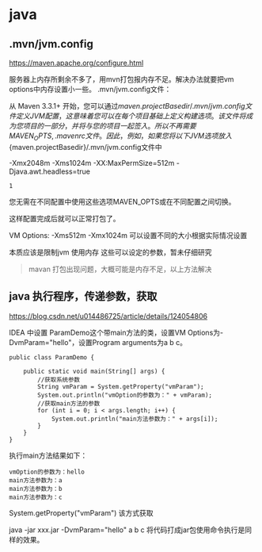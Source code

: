 # java

## .mvn/jvm.config

https://maven.apache.org/configure.html

服务器上内存所剩余不多了，用mvn打包报内存不足。解决办法就要把vm options中内存设置小一些。
.mvn/jvm.config文件：

从 Maven 3.3.1+ 开始，您可以通过${maven.projectBasedir}/.mvn/jvm.config文件定义 JVM 配置，这意味着您可以在每个项目基础上定义构建选项。该文件将成为您项目的一部分，并将与您的项目一起签入。所以不再需要MAVEN_OPTS,.mavenrc文件。因此，例如，如果您将以下 JVM 选项放入${maven.projectBasedir}/.mvn/jvm.config文件中

  -Xmx2048m -Xms1024m -XX:MaxPermSize=512m -Djava.awt.headless=true

    1

您无需在不同配置中使用这些选项MAVEN_OPTS或在不同配置之间切换。

这样配置完成后就可以正常打包了。

VM Options: -Xms512m -Xmx1024m 可以设置不同的大小根据实际情况设置

本质应该是限制jvm 使用内存
这些可以设定的参数，暂未仔细研究

> mavan 打包出现问题，大概可能是内存不足，以上方法解决


## java 执行程序，传递参数，获取


https://blog.csdn.net/u014486725/article/details/124054806

 IDEA 中设置
ParamDemo这个带main方法的类，设置VM Options为-DvmParam="hello"，设置Program arguments为a b c。

    public class ParamDemo {
     
        public static void main(String[] args) {
            //获取系统参数
            String vmParam = System.getProperty("vmParam");
            System.out.println("vmOption的参数为：" + vmParam);
            //获取main方法的参数
            for (int i = 0; i < args.length; i++) {
                System.out.println("main方法参数为：" + args[i]);
            }
        }
    }

执行main方法结果如下：

    vmOption的参数为：hello
    main方法参数为：a
    main方法参数为：b
    main方法参数为：c


System.getProperty("vmParam") 该方式获取

java -jar xxx.jar -DvmParam="hello"  a b c  将代码打成jar包使用命令执行是同样的效果。



